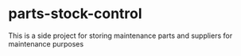 # parts-stock-control
This is a side project for storing maintenance parts and suppliers for maintenance purposes
